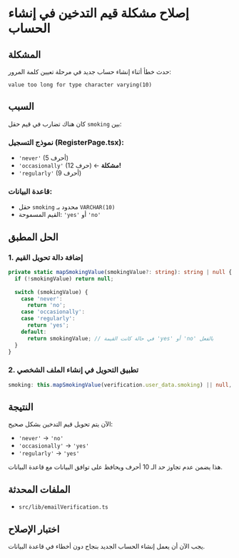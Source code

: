 # إصلاح مشكلة قيم التدخين في إنشاء الحساب

## المشكلة
حدث خطأ أثناء إنشاء حساب جديد في مرحلة تعيين كلمة المرور:
```
value too long for type character varying(10)
```

## السبب
كان هناك تضارب في قيم حقل `smoking` بين:

### نموذج التسجيل (RegisterPage.tsx):
- `'never'` (5 أحرف)
- `'occasionally'` (12 حرف) ← **مشكلة!**
- `'regularly'` (9 أحرف)

### قاعدة البيانات:
- حقل `smoking` محدود بـ `VARCHAR(10)`
- القيم المسموحة: `'yes'` أو `'no'`

## الحل المطبق

### 1. إضافة دالة تحويل القيم
```typescript
private static mapSmokingValue(smokingValue?: string): string | null {
  if (!smokingValue) return null;
  
  switch (smokingValue) {
    case 'never':
      return 'no';
    case 'occasionally':
    case 'regularly':
      return 'yes';
    default:
      return smokingValue; // في حالة كانت القيمة 'yes' أو 'no' بالفعل
  }
}
```

### 2. تطبيق التحويل في إنشاء الملف الشخصي
```typescript
smoking: this.mapSmokingValue(verification.user_data.smoking) || null,
```

## النتيجة
الآن يتم تحويل قيم التدخين بشكل صحيح:
- `'never'` → `'no'`
- `'occasionally'` → `'yes'`
- `'regularly'` → `'yes'`

هذا يضمن عدم تجاوز حد الـ 10 أحرف ويحافظ على توافق البيانات مع قاعدة البيانات.

## الملفات المحدثة
- `src/lib/emailVerification.ts`

## اختبار الإصلاح
يجب الآن أن يعمل إنشاء الحساب الجديد بنجاح دون أخطاء في قاعدة البيانات.
